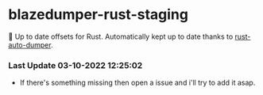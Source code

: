 # blazedumper-rust-staging

🚀 Up to date offsets for Rust. Automatically kept up to date thanks to [rust-auto-dumper](https://github.com/Akandesh/rust-auto-dumper).


### Last Update 03-10-2022 12:25:02
- If there's something missing then open a issue and i'll try to add it asap.